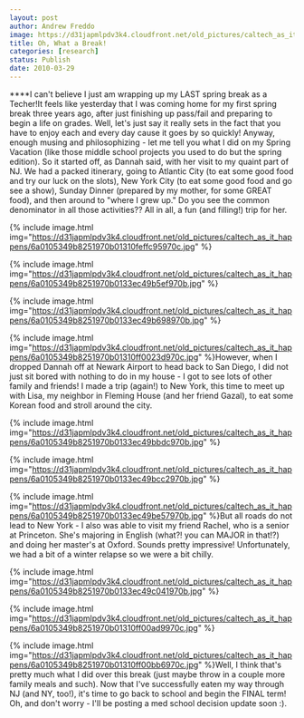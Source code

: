 ```yaml
---
layout: post
author: Andrew Freddo
image: https://d31japmlpdv3k4.cloudfront.net/old_pictures/caltech_as_it_happens/6a0105349b8251970b01310feffac8970c.jpg
title: Oh, What a Break!
categories: [research]
status: Publish
date: 2010-03-29
---
```



****I can't believe I just am wrapping up my LAST spring break as a Techer!It feels like yesterday that I was coming home for my first spring break three years ago, after just finishing up pass/fail and preparing to begin a life on grades. Well, let's just say it really sets in the fact that you have to enjoy each and every day cause it goes by so quickly!
Anyway, enough musing and philosophizing - let me tell you what I did on my Spring Vacation (like those middle school projects you used to do but the spring edition). So it started off, as Dannah said, with her visit to my quaint part of NJ. We had a packed itinerary, going to Atlantic City (to eat some good food and try our luck on the slots), New York City (to eat some good food and go see a show), Sunday Dinner (prepared by my mother, for some GREAT food), and then around to "where I grew up." Do you see the common denominator in all those activities?? All in all, a fun (and filling!) trip for her.


{% include image.html img="https://d31japmlpdv3k4.cloudfront.net/old_pictures/caltech_as_it_happens/6a0105349b8251970b01310feffc95970c.jpg" %}

{% include image.html img="https://d31japmlpdv3k4.cloudfront.net/old_pictures/caltech_as_it_happens/6a0105349b8251970b0133ec49b5ef970b.jpg" %}

{% include image.html img="https://d31japmlpdv3k4.cloudfront.net/old_pictures/caltech_as_it_happens/6a0105349b8251970b0133ec49b698970b.jpg" %}

{% include image.html img="https://d31japmlpdv3k4.cloudfront.net/old_pictures/caltech_as_it_happens/6a0105349b8251970b01310ff0023d970c.jpg" %}However, when I dropped Dannah off at Newark Airport to head back to San Diego, I did not just sit bored with nothing to do in my house - I got to see lots of other family and friends! I made a trip (again!) to New York, this time to meet up with Lisa, my neighbor in Fleming House (and her friend Gazal), to eat some Korean food and stroll around the city.


{% include image.html img="https://d31japmlpdv3k4.cloudfront.net/old_pictures/caltech_as_it_happens/6a0105349b8251970b0133ec49bbdc970b.jpg" %}

{% include image.html img="https://d31japmlpdv3k4.cloudfront.net/old_pictures/caltech_as_it_happens/6a0105349b8251970b0133ec49bcc2970b.jpg" %}

{% include image.html img="https://d31japmlpdv3k4.cloudfront.net/old_pictures/caltech_as_it_happens/6a0105349b8251970b0133ec49be57970b.jpg" %}But all roads do not lead to New York - I also was able to visit my friend Rachel, who is a senior at Princeton. She's majoring in English (what?! you can MAJOR in that!?) and doing her master's at Oxford. Sounds pretty impressive! Unfortunately, we had a bit of a winter relapse so we were a bit chilly.


{% include image.html img="https://d31japmlpdv3k4.cloudfront.net/old_pictures/caltech_as_it_happens/6a0105349b8251970b0133ec49c041970b.jpg" %}

{% include image.html img="https://d31japmlpdv3k4.cloudfront.net/old_pictures/caltech_as_it_happens/6a0105349b8251970b01310ff00ad9970c.jpg" %}

{% include image.html img="https://d31japmlpdv3k4.cloudfront.net/old_pictures/caltech_as_it_happens/6a0105349b8251970b01310ff00bb6970c.jpg" %}Well, I think that's pretty much what I did over this break (just maybe throw in a couple more family meals and such). Now that I've successfully eaten my way through NJ (and NY, too!), it's time to go back to school and begin the FINAL term!
Oh, and don't worry - I'll be posting a med school decision update soon :).

